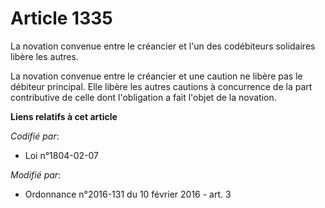 # Article 1335

La novation convenue entre le créancier et l'un des codébiteurs solidaires libère les autres. 

La novation convenue entre le créancier et une caution ne libère pas le débiteur principal. Elle libère les autres cautions à
concurrence de la part contributive de celle dont l'obligation a fait l'objet de la novation.

**Liens relatifs à cet article**

_Codifié par_:

  - Loi n°1804-02-07

_Modifié par_:

  - Ordonnance n°2016-131 du 10 février 2016 - art. 3
